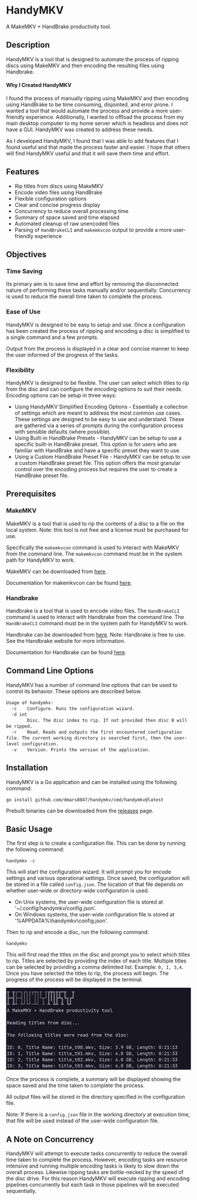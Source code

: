 # HandyMKV

A MakeMKV + HandBrake productivity tool.

## Description

HandyMKV is a tool that is designed to automate the process of ripping discs using MakeMKV and then encoding the resulting files using Handbrake.

#### Why I Created HandyMKV

I found the process of manually ripping using MakeMKV and then encoding using HandBrake to be time consuming, disjointed, and error prone. I wanted a tool that would automate the process and provide a more user-friendly experience. Additionally, I wanted to offload the process from my main desktop computer to my home server which is headless and does not have a GUI. HandyMKV was created to address these needs.

As I developed HandyMKV, I found that I was able to add features that I found useful and that made the process faster and easier. I hope that others will find HandyMKV useful and that it will save them time and effort.

## Features

- Rip titles from discs using MakeMKV
- Encode video files using HandBrake
- Flexible configuration options
- Clear and concise progress display
- Concurrency to reduce overall processing time
- Summary of space saved and time elapsed
- Automated cleanup of raw unencoded files
- Parsing of `HandBrakeCLI` and `makemkvcon` output to provide a more user-friendly experience

## Objectives

### Time Saving

Its primary aim is to save time and effort by removing the disconnected nature of performing these tasks manually and/or sequentially. Concurrency is used to reduce the overall time taken to complete the process.

### Ease of Use

HandyMKV is designed to be easy to setup and use. Once a configuration has been created the process of ripping and encoding a disc is simplified to a single command and a few prompts.

Output from the process is displayed in a clear and concise manner to keep the user informed of the progress of the tasks.

### Flexibility

HandyMKV is designed to be flexible. The user can select which titles to rip from the disc and can configure the encoding options to suit their needs. Encoding options can be setup in three ways: 

- Using HandyMKV Simplified Encoding Options - Essentially a collection of settings which are meant to address the most common use cases. These settings are designed to be easy to use and understand. These are gathered via a series of prompts during the configuration process with sensible defaults (where possible).
- Using Built-in HandBrake Presets - HandyMKV can be setup to use a specific built-in HandBrake preset. This option is for users who are familiar with HandBrake and have a specific preset they want to use.
- Using a Custom HandBrake Preset File - HandyMKV can be setup to use a custom HandBrake preset file. This option offers the most granular control over the encoding process but requires the user to create a HandBrake preset file.

## Prerequisites

### MakeMKV

MakeMKV is a tool that is used to rip the contents of a disc to a file on the local system. Note: this tool is not free and a license must be purchased for use.

Specifically the `makemkvcon` command is used to interact with MakeMKV from the command line. The `makemkvcon` command must be in the system path for HandyMKV to work.

MakeMKV can be downloaded from [here](https://www.makemkv.com/).

Documentation for makemkvcon can be found [here](https://www.makemkv.com/developers/usage.txt).

### Handbrake

Handbrake is a tool that is used to encode video files. The `HandBrakeCLI` command is used to interact with Handbrake from the command line. The `HandBrakeCLI` command must be in the system path for HandyMKV to work.

Handbrake can be downloaded from [here](https://handbrake.fr/). Note: Handbrake is free to use. See the Handbrake website for more information.

Documentation for Handbrake can be found [here](https://handbrake.fr/docs/en/latest/cli/cli-guide.html).

## Command Line Options

HandyMKV has a number of command line options that can be used to control its behavior. These options are described below.

```shell
Usage of handymkv:
  -c    Configure. Runs the configuration wizard.
  -d int
        Disc. The disc index to rip. If not provided then disc 0 will be ripped.
  -r    Read. Reads and outputs the first encountered configuration file. The current working directory is searched first, then the user-level configuration.
  -v    Version. Prints the version of the application.
```

## Installation

HandyMKV is a Go application and can be installed using the following command:

```shell
go install github.com/dmars8047/handymkv/cmd/handymkv@latest
```

Prebuilt binaries can be downloaded from the [releases](https://marshall-labs.com/handy/releases/latest) page.

## Basic Usage

The first step is to create a configuration file. This can be done by running the following command:

```shell
handymkv -c
```

This will start the configuration wizard. It will prompt you for encode settings and various operational settings. Once saved, the configuration will be stored in a file called `config.json`. The location of that file depends on whether user-wide or directory-wide configuration is used.

- On Unix systems, the user-wide configuration file is stored at '~/.config/handymkv/config.json'.
- On Windows systems, the user-wide configuration file is stored at '%APPDATA%\handymkv\config.json'.

Then to rip and encode a disc, run the following command:

```shell
handymkv
```

This will first read the titles on the disc and prompt you to select which titles to rip. Titles are selected by providing the index of each title. Multiple titles can be selected by providing a comma delimited list. Example: `0, 1, 3,4`. Once you have selected the titles to rip, the process will begin. The progress of the process will be displayed in the terminal.

![alt text](https://github.com/dmars8047/handymkv/blob/develop/doc/handymkv_disc_read_example.png?raw=true)

Once the process is complete, a summary will be displayed showing the space saved and the time taken to complete the process.

All output files will be stored in the directory specified in the configuration file.

Note: If there is a `config.json` file in the working directory at execution time, that file will be used instead of the user-wide configuration file.

## A Note on Concurrency

HandyMKV will attempt to execute tasks concurrently to reduce the overall time taken to complete the process. However, encoding tasks are resource intensive and running multiple encoding tasks is likely to slow down the overall process. Likewise ripping tasks are bottle-necked by the speed of the disc drive. For this reason HandyMKV will execute ripping and encoding pipelines concurrently but each task in those pipelines will be executed sequentially.
